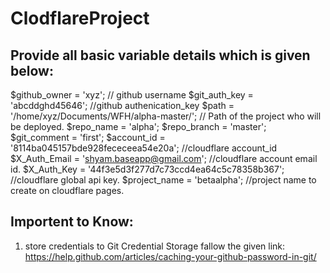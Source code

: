 # ClodflareProject

## Provide all basic variable details which is given below:

$github_owner = 'xyz';                                // github username
$git_auth_key =  'abcddghd45646';                     //github authenication_key
$path = '/home/xyz/Documents/WFH/alpha-master/';      // Path of the project who will be deployed.
$repo_name = 'alpha';
$repo_branch = 'master';
$git_comment = 'first';
$account_id = '8114ba045157bde928fececeea54e20a';      //cloudflare account_id
$X_Auth_Email = 'shyam.baseapp@gmail.com';             //cloudflare account email id.
$X_Auth_Key = '44f3e5d3f277d7c73ccd4ea64c5c78358b367'; //cloudflare global api key.
$project_name = 'betaalpha';                           //project name to create on cloudflare pages.


## Importent to Know:
1. store credentials to Git Credential Storage fallow the given link:
     https://help.github.com/articles/caching-your-github-password-in-git/
